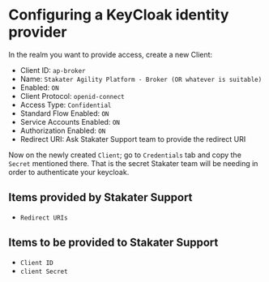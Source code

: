 # Configuring a KeyCloak identity provider 

In the realm you want to provide access, create a new Client:

- Client ID: `ap-broker`
- Name: `Stakater Agility Platform - Broker (OR whatever is suitable)`
- Enabled: `ON`
- Client Protocol: `openid-connect`
- Access Type: `Confidential`
- Standard Flow Enabled: `ON`
- Service Accounts Enabled: `ON`
- Authorization Enabled: `ON`
- Redirect URI: Ask Stakater Support team to provide the redirect URI

Now on the newly created `Client`; go to `Credentials` tab and copy the `Secret` mentioned there. That is the secret Stakater team will be needing in order to authenticate your keycloak.

## Items provided by Stakater Support
- `Redirect URIs`

## Items to be provided to Stakater Support
- `Client ID`
- `client Secret`